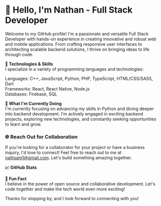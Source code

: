 # 👋 Hello, I'm Nathan - Full Stack Developer  
Welcome to my GitHub profile! I'm a passionate and versatile Full Stack Developer with hands-on experience in creating innovative and robust web and mobile applications. From crafting responsive user interfaces to architecting scalable backend solutions, I thrive on bringing ideas to life through code.

**🚀 Technologies & Skills**  
I specialize in a variety of programming languages and technologies:

Languages: C++, JavaScript, Python, PHP, TypeScript, HTML/CSS/SASS, Dart  
Frameworks: React, React Native, Node.js  
Databases: Firebase, SQL 

**🔧 What I'm Currently Doing**  
I'm currently focusing on advancing my skills in Python and diving deeper into backend development. I'm actively engaged in exciting backend projects, exploring new technologies, and constantly seeking opportunities to learn and grow.

### 🌐 Reach Out for Collaboration  
If you're looking for a collaborator for your project or have a business inquiry, I'd love to connect! Feel free to reach out to me at nattisam1@gmail.com. Let's build something amazing together.

**📈 GitHub Stats**  

**🌱 Fun Fact**  
I believe in the power of open source and collaborative development. Let's code together and make the tech world even more exciting!

Thanks for stopping by, and I look forward to connecting with you!
